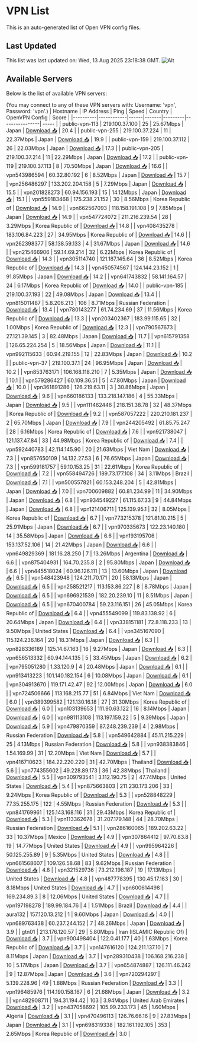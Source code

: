 # VPN List

This is an auto-generated list of Open VPN config files.

## Last Updated

This list was last updated on: Wed, 13 Aug 2025 23:18:38 GMT.
![Alt](https://repobeats.axiom.co/api/embed/186b98318ef1479477931607c1ad7d823f12451f.svg "Repobeats analytics image")

## Available Servers

Below is the list of available VPN servers:

(You may connect to any of these VPN servers with: Username: 'vpn', Password: 'vpn'.)
| Hostname | IP Address | Ping | Speed | Country | OpenVPN Config | Score |
|----------|------------|------|-------|---------|----------------| ----- |
| public-vpn-113 | 219.100.37.100 | 25 | 25.67Mbps | Japan | [Download 📥](./configs/server_0_JP.ovpn) | 20.4 |
| public-vpn-255 | 219.100.37.224 | 11 | 22.37Mbps | Japan | [Download 📥](./configs/server_1_JP.ovpn) | 19.9 |
| public-vpn-159 | 219.100.37.112 | 26 | 22.03Mbps | Japan | [Download 📥](./configs/server_2_JP.ovpn) | 17.3 |
| public-vpn-205 | 219.100.37.214 | 11 | 22.29Mbps | Japan | [Download 📥](./configs/server_3_JP.ovpn) | 17.2 |
| public-vpn-119 | 219.100.37.113 | 8 | 70.50Mbps | Japan | [Download 📥](./configs/server_4_JP.ovpn) | 16.6 |
| vpn543986594 | 60.32.80.192 | 6 | 8.52Mbps | Japan | [Download 📥](./configs/server_5_JP.ovpn) | 15.7 |
| vpn256486297 | 133.202.204.158 | 5 | 7.29Mbps | Japan | [Download 📥](./configs/server_6_JP.ovpn) | 15.5 |
| vpn201828273 | 60.94.156.193 | 15 | 14.12Mbps | Japan | [Download 📥](./configs/server_7_JP.ovpn) | 15.1 |
| vpn559183468 | 175.238.21.152 | 30 | 8.56Mbps | Korea Republic of | [Download 📥](./configs/server_8_KR.ovpn) | 14.9 |
| vpn662567093 | 118.158.191.108 | 9 | 7.85Mbps | Japan | [Download 📥](./configs/server_9_JP.ovpn) | 14.9 |
| vpn547724072 | 211.216.239.54 | 28 | 3.29Mbps | Korea Republic of | [Download 📥](./configs/server_10_KR.ovpn) | 14.8 |
| vpn408435278 | 183.106.84.223 | 27 | 34.95Mbps | Korea Republic of | [Download 📥](./configs/server_11_KR.ovpn) | 14.6 |
| vpn262398377 | 58.138.59.133 | 4 | 31.67Mbps | Japan | [Download 📥](./configs/server_12_JP.ovpn) | 14.6 |
| vpn215466906 | 59.14.69.214 | 32 | 6.22Mbps | Korea Republic of | [Download 📥](./configs/server_13_KR.ovpn) | 14.3 |
| vpn305114740 | 121.187.145.64 | 36 | 8.52Mbps | Korea Republic of | [Download 📥](./configs/server_14_KR.ovpn) | 14.3 |
| vpn450574567 | 124.144.23.152 | 1 | 91.85Mbps | Japan | [Download 📥](./configs/server_15_JP.ovpn) | 14.2 |
| vpn641743832 | 58.141.164.57 | 24 | 6.17Mbps | Korea Republic of | [Download 📥](./configs/server_16_KR.ovpn) | 14.0 |
| public-vpn-185 | 219.100.37.193 | 22 | 49.08Mbps | Japan | [Download 📥](./configs/server_17_JP.ovpn) | 13.4 |
| vpn815011487 | 5.8.206.213 | 106 | 8.71Mbps | Russian Federation | [Download 📥](./configs/server_18_RU.ovpn) | 13.4 |
| vpn780143277 | 61.74.234.69 | 37 | 11.56Mbps | Korea Republic of | [Download 📥](./configs/server_19_KR.ovpn) | 13.3 |
| vpn203402367 | 183.99.115.65 | 32 | 1.00Mbps | Korea Republic of | [Download 📥](./configs/server_20_KR.ovpn) | 12.3 |
| vpn790567673 | 27.121.39.145 | 3 | 82.48Mbps | Japan | [Download 📥](./configs/server_21_JP.ovpn) | 11.7 |
| vpn615791358 | 126.65.224.254 | 5 | 18.56Mbps | Japan | [Download 📥](./configs/server_22_JP.ovpn) | 11.1 |
| vpn992115633 | 60.94.219.155 | 12 | 22.83Mbps | Japan | [Download 📥](./configs/server_23_JP.ovpn) | 10.2 |
| public-vpn-37 | 219.100.37.1 | 24 | 96.95Mbps | Japan | [Download 📥](./configs/server_24_JP.ovpn) | 10.2 |
| vpn853763171 | 106.168.118.210 | 7 | 5.35Mbps | Japan | [Download 📥](./configs/server_25_JP.ovpn) | 10.1 |
| vpn579286427 | 60.109.36.51 | 5 | 47.80Mbps | Japan | [Download 📥](./configs/server_26_JP.ovpn) | 10.0 |
| vpn361891286 | 126.219.63.11 | 3 | 30.86Mbps | Japan | [Download 📥](./configs/server_27_JP.ovpn) | 9.6 |
| vpn660186133 | 133.218.147.186 | 4 | 55.33Mbps | Japan | [Download 📥](./configs/server_28_JP.ovpn) | 9.5 |
| vpn111462446 | 218.151.38.78 | 32 | 48.37Mbps | Korea Republic of | [Download 📥](./configs/server_29_KR.ovpn) | 9.2 |
| vpn587057222 | 220.210.181.237 | 2 | 65.70Mbps | Japan | [Download 📥](./configs/server_30_JP.ovpn) | 7.9 |
| vpn244205492 | 61.85.75.247 | 28 | 6.16Mbps | Korea Republic of | [Download 📥](./configs/server_31_KR.ovpn) | 7.6 |
| vpn921738047 | 121.137.47.84 | 33 | 44.98Mbps | Korea Republic of | [Download 📥](./configs/server_32_KR.ovpn) | 7.4 |
| vpn592440783 | 42.114.145.90 | 20 | 21.63Mbps | Viet Nam | [Download 📥](./configs/server_33_VN.ovpn) | 7.3 |
| vpn857650109 | 14.132.27.53 | 6 | 76.65Mbps | Japan | [Download 📥](./configs/server_34_JP.ovpn) | 7.3 |
| vpn599181757 | 59.10.153.25 | 31 | 22.61Mbps | Korea Republic of | [Download 📥](./configs/server_35_KR.ovpn) | 7.2 |
| vpn558494726 | 189.73.177.108 | 34 | 3.11Mbps | Brazil | [Download 📥](./configs/server_36_BR.ovpn) | 7.1 |
| vpn500557821 | 60.153.248.204 | 5 | 42.81Mbps | Japan | [Download 📥](./configs/server_37_JP.ovpn) | 7.0 |
| vpn700609882 | 60.81.234.99 | 11 | 34.90Mbps | Japan | [Download 📥](./configs/server_38_JP.ovpn) | 6.8 |
| vpn934549227 | 61.115.67.33 | 9 | 44.84Mbps | Japan | [Download 📥](./configs/server_39_JP.ovpn) | 6.8 |
| vpn121406711 | 125.139.95.1 | 32 | 8.05Mbps | Korea Republic of | [Download 📥](./configs/server_40_KR.ovpn) | 6.7 |
| vpn773215378 | 121.81.10.215 | 5 | 25.91Mbps | Japan | [Download 📥](./configs/server_41_JP.ovpn) | 6.7 |
| vpn970335673 | 122.23.140.180 | 14 | 35.58Mbps | Japan | [Download 📥](./configs/server_42_JP.ovpn) | 6.6 |
| vpn193195706 | 153.137.52.106 | 14 | 21.42Mbps | Japan | [Download 📥](./configs/server_43_JP.ovpn) | 6.6 |
| vpn649829369 | 181.16.28.250 | 7 | 13.26Mbps | Argentina | [Download 📥](./configs/server_44_AR.ovpn) | 6.6 |
| vpn875404931 | 164.70.235.8 | 2 | 95.80Mbps | Japan | [Download 📥](./configs/server_45_JP.ovpn) | 6.6 |
| vpn445518024 | 60.96.126.111 | 13 | 13.60Mbps | Japan | [Download 📥](./configs/server_46_JP.ovpn) | 6.5 |
| vpn548423948 | 124.211.70.171 | 20 | 58.13Mbps | Japan | [Download 📥](./configs/server_47_JP.ovpn) | 6.5 |
| vpn258521217 | 113.153.86.227 | 8 | 8.78Mbps | Japan | [Download 📥](./configs/server_48_JP.ovpn) | 6.5 |
| vpn696921539 | 182.20.239.10 | 11 | 8.51Mbps | Japan | [Download 📥](./configs/server_49_JP.ovpn) | 6.5 |
| vpn670400784 | 59.23.116.151 | 26 | 45.05Mbps | Korea Republic of | [Download 📥](./configs/server_50_KR.ovpn) | 6.4 |
| vpn455549099 | 119.83.138.92 | 6 | 20.64Mbps | Japan | [Download 📥](./configs/server_51_JP.ovpn) | 6.4 |
| vpn338151181 | 72.8.118.233 | 13 | 9.50Mbps | United States | [Download 📥](./configs/server_52_US.ovpn) | 6.4 |
| vpn345167090 | 115.124.236.164 | 20 | 18.31Mbps | Japan | [Download 📥](./configs/server_53_JP.ovpn) | 6.3 |
| vpn828336189 | 125.14.67.163 | 16 | 9.27Mbps | Japan | [Download 📥](./configs/server_54_JP.ovpn) | 6.3 |
| vpn656513332 | 60.94.144.135 | 5 | 33.45Mbps | Japan | [Download 📥](./configs/server_55_JP.ovpn) | 6.2 |
| vpn795051280 | 1.33.120.9 | 4 | 20.48Mbps | Japan | [Download 📥](./configs/server_56_JP.ovpn) | 6.1 |
| vpn913413223 | 101.140.182.154 | 6 | 10.08Mbps | Japan | [Download 📥](./configs/server_57_JP.ovpn) | 6.1 |
| vpn304913670 | 119.171.42.47 | 92 | 12.00Mbps | Japan | [Download 📥](./configs/server_58_JP.ovpn) | 6.0 |
| vpn724506666 | 113.168.215.77 | 51 | 6.84Mbps | Viet Nam | [Download 📥](./configs/server_59_VN.ovpn) | 6.0 |
| vpn389399582 | 121.130.16.18 | 27 | 31.30Mbps | Korea Republic of | [Download 📥](./configs/server_60_KR.ovpn) | 6.0 |
| vpn103139653 | 111.90.63.122 | 16 | 8.14Mbps | Japan | [Download 📥](./configs/server_61_JP.ovpn) | 6.0 |
| vpn981113108 | 113.197.159.22 | 5 | 9.39Mbps | Japan | [Download 📥](./configs/server_62_JP.ovpn) | 5.9 |
| vpn479870359 | 87.248.239.239 | 4 | 2.98Mbps | Russian Federation | [Download 📥](./configs/server_63_RU.ovpn) | 5.8 |
| vpn549642884 | 45.11.215.229 | 25 | 4.13Mbps | Russian Federation | [Download 📥](./configs/server_64_RU.ovpn) | 5.8 |
| vpn938383846 | 1.54.169.99 | 31 | 12.20Mbps | Viet Nam | [Download 📥](./configs/server_65_VN.ovpn) | 5.7 |
| vpn416710623 | 184.22.220.220 | 31 | 42.70Mbps | Thailand | [Download 📥](./configs/server_66_TH.ovpn) | 5.6 |
| vpn774355602 | 49.228.89.173 | 36 | 42.38Mbps | Thailand | [Download 📥](./configs/server_67_TH.ovpn) | 5.5 |
| vpn309793541 | 3.112.190.75 | 2 | 47.74Mbps | United States | [Download 📥](./configs/server_68_US.ovpn) | 5.4 |
| vpn875663803 | 211.230.173.206 | 33 | 9.24Mbps | Korea Republic of | [Download 📥](./configs/server_69_KR.ovpn) | 5.3 |
| vpn528848229 | 77.35.255.175 | 122 | 4.55Mbps | Russian Federation | [Download 📥](./configs/server_70_RU.ovpn) | 5.3 |
| vpn841769961 | 125.143.168.116 | 31 | 29.43Mbps | Korea Republic of | [Download 📥](./configs/server_71_KR.ovpn) | 5.3 |
| vpn113362678 | 31.207.179.148 | 44 | 28.70Mbps | Russian Federation | [Download 📥](./configs/server_72_RU.ovpn) | 5.1 |
| vpn286160065 | 189.202.63.22 | 33 | 10.37Mbps | Mexico | [Download 📥](./configs/server_73_MX.ovpn) | 4.9 |
| vpn307864412 | 97.70.83.8 | 19 | 14.77Mbps | United States | [Download 📥](./configs/server_74_US.ovpn) | 4.9 |
| vpn995964226 | 50.125.255.89 | 9 | 5.35Mbps | United States | [Download 📥](./configs/server_75_US.ovpn) | 4.8 |
| vpn661568607 | 109.126.58.68 | 83 | 9.62Mbps | Russian Federation | [Download 📥](./configs/server_76_RU.ovpn) | 4.8 |
| vpn321529736 | 73.212.198.187 | 19 | 17.13Mbps | United States | [Download 📥](./configs/server_77_US.ovpn) | 4.8 |
| vpn487778395 | 130.45.17.163 | 30 | 8.18Mbps | United States | [Download 📥](./configs/server_78_US.ovpn) | 4.7 |
| vpn600614498 | 169.234.89.3 | 8 | 12.06Mbps | United States | [Download 📥](./configs/server_79_US.ovpn) | 4.7 |
| vpn197198278 | 189.99.184.76 | 4 | 1.51Mbps | Brazil | [Download 📥](./configs/server_80_BR.ovpn) | 4.4 |
| aura132 | 157.120.13.212 | 1 | 9.60Mbps | Japan | [Download 📥](./configs/server_81_JP.ovpn) | 4.0 |
| vpn689763438 | 60.237.244.152 | 7 | 48.26Mbps | Japan | [Download 📥](./configs/server_82_JP.ovpn) | 3.9 |
| gtn01 | 213.176.120.57 | 29 | 5.80Mbps | Iran (ISLAMIC Republic Of) | [Download 📥](./configs/server_83_IR.ovpn) | 3.7 |
| vpn900498404 | 122.0.41.177 | 40 | 1.63Mbps | Korea Republic of | [Download 📥](./configs/server_84_KR.ovpn) | 3.7 |
| vpn147616120 | 124.211.137.10 | 7 | 8.11Mbps | Japan | [Download 📥](./configs/server_85_JP.ovpn) | 3.7 |
| vpn289310438 | 106.168.216.238 | 10 | 5.17Mbps | Japan | [Download 📥](./configs/server_86_JP.ovpn) | 3.7 |
| vpn654874887 | 126.111.46.242 | 9 | 12.87Mbps | Japan | [Download 📥](./configs/server_87_JP.ovpn) | 3.6 |
| vpn720294297 | 5.139.228.96 | 49 | 1.88Mbps | Russian Federation | [Download 📥](./configs/server_88_RU.ovpn) | 3.3 |
| vpn196485976 | 114.190.158.167 | 6 | 21.68Mbps | Japan | [Download 📥](./configs/server_89_JP.ovpn) | 3.2 |
| vpn482908711 | 194.31.194.42 | 103 | 3.94Mbps | United Arab Emirates | [Download 📥](./configs/server_90_AE.ovpn) | 3.2 |
| vpn437058692 | 105.99.233.173 | 45 | 1.60Mbps | Algeria | [Download 📥](./configs/server_91_DZ.ovpn) | 3.1 |
| vpn470496113 | 126.76.66.16 | 9 | 27.83Mbps | Japan | [Download 📥](./configs/server_92_JP.ovpn) | 3.1 |
| vpn698319338 | 182.161.192.105 | 353 | 2.65Mbps | Korea Republic of | [Download 📥](./configs/server_93_KR.ovpn) | 3.0 |
